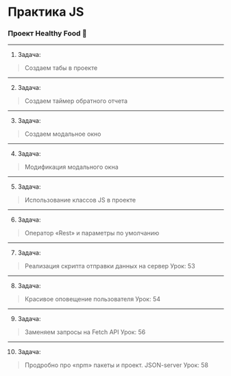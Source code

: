 # Практика JS  
### Проект Healthy Food 🥦

___
1. Задача:
> Создаем табы в проекте

___
2. Задача:
> Создаем таймер обратного отчета

___
3. Задача:
> Создаем модальное окно

___
4. Задача:
>  Модификация модального окна

___
5. Задача:
>  Использование классов JS в проекте

___
6. Задача:
>  Оператор «Rest» и параметры по умолчанию

___
7. Задача:
>  Реализация скрипта отправки данных на сервер
Урок: 53

___
8. Задача:
>  Красивое оповещение пользователя
Урок: 54

___
9. Задача:
>  Заменяем запросы на Fetch API
Урок: 56 

___
10. Задача:
>  Продробно про «npm» пакеты и проект.
>  JSON-server
Урок: 58